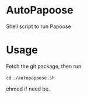 # AutoPapoose
Shell script to run Papoose
# Usage 
Fetch the git package, then run 


`cd`
`./autopapoose.sh`

chmod if need be. 

